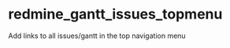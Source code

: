 redmine_gantt_issues_topmenu
============================

Add links to all issues/gantt in the top navigation menu
